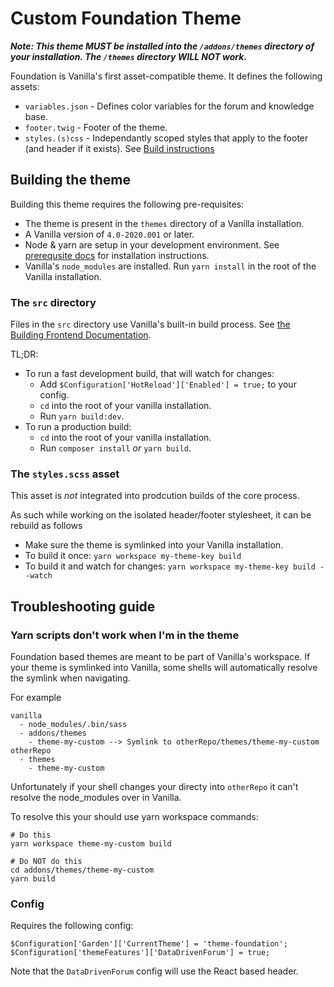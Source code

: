 # Custom Foundation Theme

**_Note: This theme MUST be installed into the `/addons/themes` directory of your installation. The `/themes` directory WILL NOT work._**

Foundation is Vanilla's first asset-compatible theme. It defines the following assets:

-   `variables.json` - Defines color variables for the forum and knowledge base.
-   `footer.twig` - Footer of the theme.
-   `styles.(s)css` - Independantly scoped styles that apply to the footer (and header if it exists). See [Build instructions](#building-the-theme)

## Building the theme

Building this theme requires the following pre-requisites:

-   The theme is present in the `themes` directory of a Vanilla installation.
-   A Vanilla version of `4.0-2020.001` or later.
-   Node & yarn are setup in your development environment. See [prerequsite docs](https://success.vanillaforums.com/kb/articles/166-vanillas-frontend-build-system#prerequisites) for installation instructions.
-   Vanilla's `node_modules` are installed. Run `yarn install` in the root of the Vanilla installation.

### The `src` directory

Files in the `src` directory use Vanilla's built-in build process. See [the Building Frontend Documentation](https://success.vanillaforums.com/kb/articles/166-vanillas-frontend-build-system).

TL;DR:

-   To run a fast development build, that will watch for changes:
    -   Add `$Configuration['HotReload']['Enabled'] = true;` to your config.
    -   `cd` into the root of your vanilla installation.
    -   Run `yarn build:dev`.
-   To run a production build:
    -   `cd` into the root of your vanilla installation.
    -   Run `composer install` _or_ `yarn build`.

### The `styles.scss` asset

This asset is _not_ integrated into prodcution builds of the core process.

As such while working on the isolated header/footer stylesheet, it can be rebuild as follows

-   Make sure the theme is symlinked into your Vanilla installation.
-   To build it once: `yarn workspace my-theme-key build`
-   To build it and watch for changes: `yarn workspace my-theme-key build --watch`

## Troubleshooting guide

### Yarn scripts don't work when I'm in the theme

Foundation based themes are meant to be part of Vanilla's workspace. If your theme is symlinked into Vanilla, some shells will automatically resolve the symlink when navigating.

For example

```
vanilla
  - node_modules/.bin/sass
  - addons/themes
    - theme-my-custom --> Symlink to otherRepo/themes/theme-my-custom
otherRepo
  - themes
    - theme-my-custom
```

Unfortunately if your shell changes your directy into `otherRepo` it can't resolve the node_modules over in Vanilla.

To resolve this your should use yarn workspace commands:

```
# Do this
yarn workspace theme-my-custom build

# Do NOT do this
cd addons/themes/theme-my-custom
yarn build
```

### Config
Requires the following config:

`$Configuration['Garden']['CurrentTheme'] = 'theme-foundation';`
`$Configuration['themeFeatures']['DataDrivenForum'] = true;`

Note that the `DataDrivenForum` config will use the React based header. 
